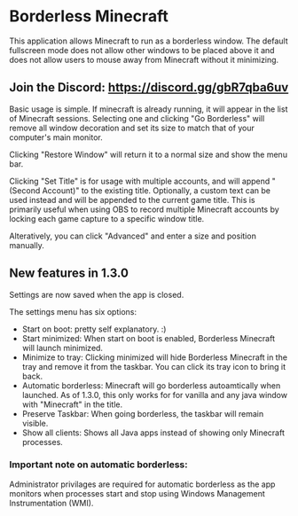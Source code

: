 # Borderless Minecraft
This application allows Minecraft to run as a borderless window. The default fullscreen mode does not allow other windows to be placed above it and does not allow users to mouse away from Minecraft without it minimizing.

## Join the Discord: https://discord.gg/gbR7qba6uv

Basic usage is simple. If minecraft is already running, it will appear in the list of Minecraft sessions. Selecting one and clicking "Go Borderless" will remove all window decoration and set its size to match that of your computer's main monitor.

Clicking "Restore Window" will return it to a normal size and show the menu bar.

Clicking "Set Title" is for usage with multiple accounts, and will append "(Second Account)" to the existing title. Optionally, a custom text can be used instead and will be appended to the current game title. This is primarily useful when using OBS to record multiple Minecraft accounts by locking each game capture to a specific window title.

Alteratively, you can click "Advanced" and enter a size and position manually.

## New features in 1.3.0

Settings are now saved when the app is closed.

The settings menu has six options:

- Start on boot: pretty self explanatory. :)
- Start minimized: When start on boot is enabled, Borderless Minecraft will launch minimized.
- Minimize to tray: Clicking minimized will hide Borderless Minecraft in the tray and remove it from the taskbar. You can click its tray icon to bring it back.
- Automatic borderless: Minecraft will go borderless autoamtically when launched. As of 1.3.0, this only works for for vanilla and any java window with "Minecraft" in the title.
- Preserve Taskbar: When going borderless, the taskbar will remain visible.
- Show all clients: Shows all Java apps instead of showing only Minecraft processes.

### Important note on automatic borderless:

Administrator privilages are required for automatic borderless as the app monitors when processes start and stop using Windows Management Instrumentation (WMI).
